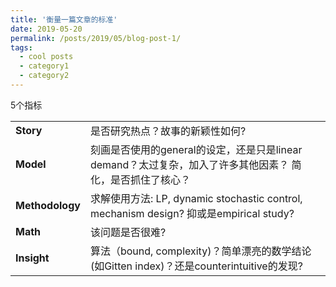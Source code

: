 ```yaml
---
title: '衡量一篇文章的标准'
date: 2019-05-20
permalink: /posts/2019/05/blog-post-1/
tags:
  - cool posts
  - category1
  - category2
---
```


5个指标

|   |  |
|---| :---|
|**Story** |是否研究热点？故事的新颖性如何?|
|**Model**| 刻画是否使用的general的设定，还是只是linear demand？太过复杂，加入了许多其他因素？ 简化，是否抓住了核心？|
|**Methodology** |求解使用方法: LP,  dynamic stochastic control, mechanism design? 抑或是empirical study?|
|**Math**  |该问题是否很难?|
|**Insight**| 算法（bound, complexity)？简单漂亮的数学结论(如Gitten index)？还是counterintuitive的发现?|
